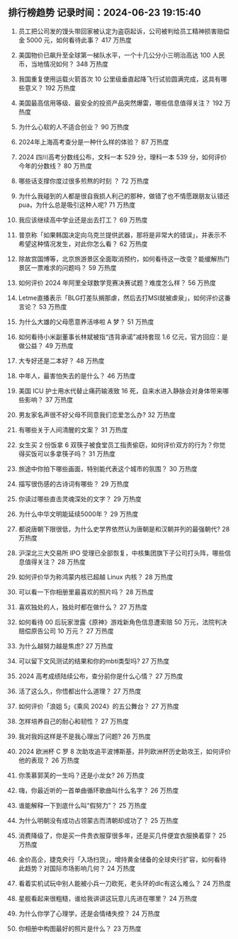 
## 排行榜趋势 记录时间：2024-06-23 19:15:40
  
  1. 员工把公司发的馒头带回家被认定为盗窃起诉，公司被判给员工精神损害赔偿金 5000 元，如何看待此事？ 417 万热度
    
  2. 美国物价已飙升至全球第一梯队水平，一个十几公分小三明治高达 100 人民币，当地情况如何？ 348 万热度
    
  3. 我国重复使用运载火箭首次 10 公里级垂直起降飞行试验圆满完成，这具有哪些意义？ 192 万热度
    
  4. 美国最高信用等级、最安全的投资产品突然爆雷，哪些信息值得关注？ 192 万热度
    
  5. 为什么心软的人不适合创业？ 90 万热度
    
  6. 2024年上海高考查分是一种什么样的体验？ 87 万热度
    
  7. 2024 四川高考分数线公布，文科一本 529 分，理科一本 539 分，如何评价今年的分数线？ 80 万热度
    
  8. 哪些话支撑你度过很多煎熬的时刻 ？ 72 万热度
    
  9. 为什么我碰到的人都是很自我损人利己的那种，做错了也不情愿跟朋友认错还pua，为什么总是吸引这种人呢? 71 万热度
    
  10. 我应该继续高中学业还是出去打工？ 69 万热度
    
  11. 普京称「如果韩国决定向乌克兰提供武器，那将是非常大的错误」，并表示不希望这种情况发生，对此你怎么看？ 62 万热度
    
  12. 除故宫国博等，北京旅游景区全面取消预约，如何看待这一改变？能缓解热门景区一票难求的问题吗？ 59 万热度
    
  13. 如何评价 2024 年阿里全球数学竞赛决赛试题？难度怎么样？ 56 万热度
    
  14. Letme直播表示「BLG打差队搁那虐，然后去打MSI就被虐泉」，如何评价这番言论？ 53 万热度
    
  15. 为什么大雄的父母愿意养活哆啦 A 梦？ 51 万热度
    
  16. 如何看待小米副董事长林斌被指“违背承诺”减持套现 1.6 亿元，官方回应：是做公益？ 49 万热度
    
  17. 大专好还是二本好？ 48 万热度
    
  18. 中年人，最害怕失去的是什么？ 46 万热度
    
  19. 美国 ICU 护士用水代替止痛药输液致 16 死，自来水进入静脉会对身体带来哪些影响？ 37 万热度
    
  20. 男友家名声很不好父母不同意我们恋爱怎么办? 32 万热度
    
  21. 有哪些关于人间清醒的文案？ 31 万热度
    
  22. 女生买 2 份饭拿 6 双筷子被食堂员工指责偷窃，如何评价双方的行为？你觉得买饭可以多拿筷子吗？ 31 万热度
    
  23. 旅途中你拍下哪些画面，特别能代表这个城市的氛围？ 30 万热度
    
  24. 描写很伤感的古诗词有哪些？ 29 万热度
    
  25. 你读过哪些直击灵魂深处的文字？ 29 万热度
    
  26. 为什么中华文明能延续5000年？ 29 万热度
    
  27. 都说唐朝下限很低，为什么史学界依然认为唐朝是和汉朝并列的最强朝代? 28 万热度
    
  28. 沪深北三大交易所 IPO 受理已全部恢复，中核集团旗下子公司打头阵，哪些信息值得关注？ 28 万热度
    
  29. 如何评价华为称鸿蒙内核已超越 Linux 内核？ 28 万热度
    
  30. 可以看一下你相册里最喜欢的照片吗？ 28 万热度
    
  31. 喜欢独处的人，独处时都在做什么？ 27 万热度
    
  32. 如何看待 00 后玩家泄露《原神》游戏新角色信息遭索赔 50 万元，法院判决赔偿原告公司 10 万元？ 27 万热度
    
  33. 为什么越努力越是焦虑? 27 万热度
    
  34. 可以留下文风测试的结果和你的mbti类型吗? 27 万热度
    
  35. 2024 高考成绩陆续公布，查分前你是什么心情？ 27 万热度
    
  36. 活了这么久，你悟都出什么道理？ 27 万热度
    
  37. 如何评价「浪姐 5」《乘风 2024》的五公舞台？ 27 万热度
    
  38. 怎样培养自己的耐心和韧性？ 27 万热度
    
  39. 我对我妈这样是不是我心理出了问题? 26 万热度
    
  40. 2024 欧洲杯 C 罗 8 次助攻追平波博斯基，并列欧洲杯历史助攻王，如何评价他的表现？ 26 万热度
    
  41. 你羡慕郭芙的一生吗？还是小龙女? 26 万热度
    
  42. 嗨，你最近听的一首单曲循环歌曲叫什么名字？ 26 万热度
    
  43. 谁能解释一下到底什么叫“假努力”？ 25 万热度
    
  44. 为什么明朝没有成功占领蒙古而清朝却成功了？ 25 万热度
    
  45. 消费降级了，你是买一件贵衣服穿很多年，还是买几件便宜衣服换着穿？ 25 万热度
    
  46. 金价高企，捷克央行「入场扫货」，增持黄金储备的全球央行扩容，如何看待此趋势？对国际市场影响几何？ 24 万热度
    
  47. 看着实机试玩中别人能被小兵一刀砍死，老头环的dlc有这么难么？ 24 万热度
    
  48. 星舰看起来很粗糙，谁给我讲讲这玩意儿先进在哪里？ 24 万热度
    
  49. 为什么你学了心理学，还是会情绪失控？ 24 万热度
    
  50. 你相册中构图最好的照片是什么？ 23 万热度
    